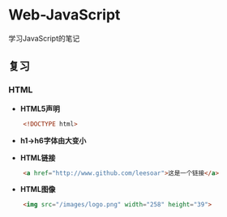 # Web-JavaScript
学习JavaScript的笔记

## 复习

### HTML

* **HTML5声明**

```HTML
	<!DOCTYPE html>
```

* **h1->h6字体由大变小**

* **HTML链接**

```HTML
	<a href="http://www.github.com/leesoar">这是一个链接</a>
```

* **HTML图像**

```HTML
	<img src="/images/logo.png" width="258" height="39">
```